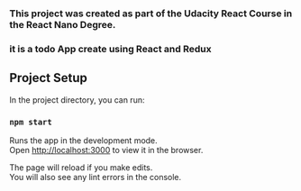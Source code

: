 ### This  project was  created as part of the Udacity React Course in the React Nano Degree.
### it is a todo App create using React and Redux

## Project Setup

In the project directory, you can run:

### `npm start`

Runs the app in the development mode.<br />
Open [http://localhost:3000](http://localhost:3000) to view it in the browser.

The page will reload if you make edits.<br />
You will also see any lint errors in the console.




